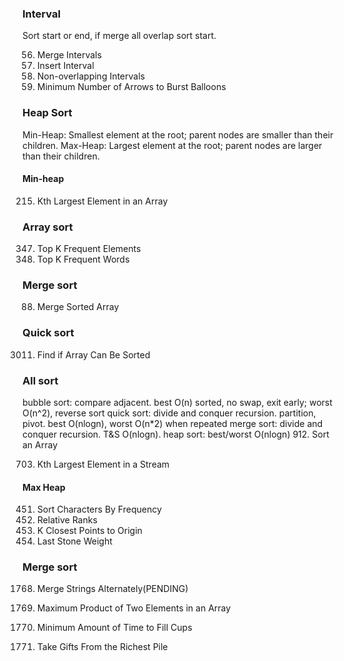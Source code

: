 ### Interval
Sort start or end, if merge all overlap sort start.
   
56. Merge Intervals
57. Insert Interval
435. Non-overlapping Intervals
452. Minimum Number of Arrows to Burst Balloons


### Heap Sort
Min-Heap: Smallest element at the root; parent nodes are smaller than their children.
Max-Heap: Largest element at the root; parent nodes are larger than their children.
#### Min-heap
215. Kth Largest Element in an Array


### Array sort
347. Top K Frequent Elements
692. Top K Frequent Words


### Merge sort
88. Merge Sorted Array


### Quick sort
3011. Find if Array Can Be Sorted


### All sort 
bubble sort: compare adjacent. best O(n) sorted, no swap, exit early; worst O(n^2), reverse sort
quick sort: divide and conquer recursion. partition, pivot. best O(nlogn), worst O(n*2) when repeated 
merge sort: divide and conquer recursion. T&S O(nlogn).
heap sort: best/worst O(nlogn)
912. Sort an Array






703. Kth Largest Element in a Stream

#### Max Heap
451. Sort Characters By Frequency
506. Relative Ranks
973. K Closest Points to Origin
1046. Last Stone Weight

### Merge sort
1768. Merge Strings Alternately(PENDING)


1464. Maximum Product of Two Elements in an Array
2335. Minimum Amount of Time to Fill Cups
2558. Take Gifts From the Richest Pile

